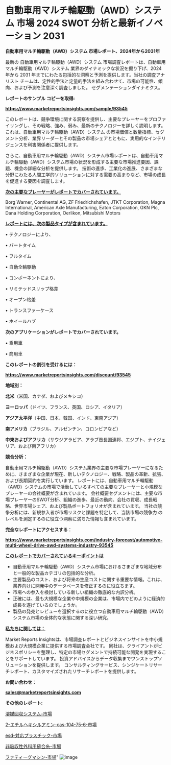 # 自動車用マルチ輪駆動（AWD）システム 市場 2024 SWOT 分析と最新イノベーション 2031

<strong>自動車用マルチ輪駆動（AWD）システム 市場レポート、2024年から2031年</strong>

最新の 自動車用マルチ輪駆動（AWD）システム 市場調査レポートは、自動車用マルチ輪駆動（AWD）システム 業界のダイナミックな状況を掘り下げ、2024 年から 2031 年までにわたる包括的な洞察と予測を提供します。当社の調査アナリスト チームは、定性的手法と定量的手法を組み合わせて、市場の可能性、傾向、および予測を注意深く調査しました。 セグメンテーションダイナミクス。



<strong>レポートのサンプル コピーを取得:</strong> <a href=https://www.marketreportsinsights.com/sample/93545>

<strong><u>https://www.marketreportsinsights.com/sample/93545</u></strong></a>

このレポートは、競争環境に関する洞察を提供し、主要なプレーヤーをプロファイリングし、その戦略、強み、弱み、最新のテクノロジーを詳しく説明します。 これは、自動車用マルチ輪駆動（AWD）システム の市場価値と数量指標、セグメント分析、業界リーダーとその製品の市場シェアとともに、実用的なインテリジェンスを利害関係者に提供します。

さらに、自動車用マルチ輪駆動（AWD）システム市場レポートは、自動車用マルチ輪駆動（AWD）システム市場の状況を形成する主要な市場推進要因、課題、機会の詳細な分析を提供します。 技術の進歩、工業化の進展、さまざまな分野にわたる人間工学的ソリューションに対する需要の高まりなど、市場の成長を促進する要因を調査します。



<strong><u>次の主要なプレーヤーがレポートでカバーされています。</u></strong>

Borg Warner, Continental AG, ZF Friedrichshafen, JTKT Corporation, Magna International, American Axle Manufacturing, Eaton Corporation, GKN Plc, Dana Holding Corporation, Oerlikon, Mitsubishi Motors



<strong><u><b>レポートには、次の製品タイプが含まれています。</b></u></strong>

• テクノロジーにより、

• パートタイム

• フルタイム

• 自動全輪駆動

• コンポーネントにより、

• リミテッドスリップ格差

• オープン格差

• トランスファーケース

• ホイールハブ



<strong><b>次のアプリケーションがレポートでカバーされています。</b></strong>

• 乗用車

• 商用車



<strong><b>このレポートの割引を受けるには：</b></strong><a href=https://www.marketreportsinsights.com/discount/93545>

<strong><u>https://www.marketreportsinsights.com/discount/93545</u></strong></a>



<strong>地域別：</strong>



<strong>北米</strong>（米国、カナダ、およびメキシコ）



<strong>ヨーロッパ</strong>（ドイツ、フランス、英国、ロシア、イタリア）



<strong>アジア太平洋</strong>（中国、日本、韓国、インド、東南アジア）



<strong>南アメリカ</strong>（ブラジル、アルゼンチン、コロンビアなど）



<strong>中東およびアフリカ</strong>（サウジアラビア、アラブ首長国連邦、エジプト、ナイジェリア、および南アフリカ）



<strong>競合分析：</strong>

自動車用マルチ輪駆動（AWD）システム業界の主要な市場プレーヤーになるために、さまざまな企業が現在、新しいテクノロジー、戦略、製品の革新、拡張、および長期契約を実行しています。 レポートには、自動車用マルチ輪駆動（AWD）システムの市場で活動しているすべての主要なプレーヤーと小規模なプレーヤーの会社概要が含まれています。 会社概要セグメントには、主要な市場プレーヤーのSWOT分析、組織の進歩、最近の動向、会社の買収、成長戦略、世界市場シェア、および製品ポートフォリオが含まれています。 当社の競争分析には、新規参入者が市場リスクと課題を特定して、当該市場の競争力 のレベルを測定するのに役立つ洞察に満ちた情報も含まれています。



<strong>完全なレポートにアクセスする</strong>：

<a href=https://www.marketreportsinsights.com/industry-forecast/automotive-multi-wheel-drive-awd-systems-industry-93545>

<strong><u>https://www.marketreportsinsights.com/industry-forecast/automotive-multi-wheel-drive-awd-systems-industry-93545</u></strong></a>



<strong><u><b>このレポートでカバーされているキーポイントは</b></u></strong>
<ul>
  <li>自動車用マルチ輪駆動（AWD）システム市場におけるさまざまな地域分布と一般的な製品カテゴリの包括的な分析。</li>
  <li>主要製品のコスト、および将来の生産コストに関する重要な情報。これは、業界向けに開発中のデータベースを修正するのに役立ちます。</li>
  <li>市場への参入を検討している新しい組織の徹底的な内訳分析。</li>
  <li>正確には、最も大規模な企業や中規模の企業は、市場内でどのように経済的成長を遂げているのでしょうか。</li>
  <li>製品の発売とレビューを選択するのに役立つ自動車用マルチ輪駆動（AWD）システム市場の全体的な状態に関する深い研究。</li>
</ul>


<strong><u><b>私たちに関しては：</b></u></strong>

Market Reports Insightsは、市場調査レポートとビジネスインサイトを中小規模および大規模企業に提供する市場調査会社です。 同社は、クライアントがビジネスポリシーを整理し、特定の市場セグメントで持続可能な開発を実現することをサポートしています。 投資アドバイスからデータ収集までワンストップソリューションを提供します。 コンサルティングサービス、シンジケートリサーチレポート、カスタマイズされたリサーチレポートを提供します。



<strong><b>お問い合わせ</b></strong>：

<a href=mailto:sales@marketreportsinsights.com>

<strong><u>sales@marketreportsinsights.com</u></strong></a>



<strong>その他のレポート:</strong>

<a href=https://www.linkedin.com/pulse/溶媒回収システム-市場-2030-年までの需要に焦点を当てた-2023-年調査レポート-pr-news-hub-5rkaf/>溶媒回収システム-市場</a>

<a href=https://www.linkedin.com/pulse/2-エチルヘキシルアミン-cas-104-75-6-市場-2023-総利益と主要ベンダー-gt2rf/>2-エチルヘキシルアミン-cas-104-75-6-市場</a>

<a href=https://www.linkedin.com/pulse/esd-対応プラスチック-市場-2023-推進要因と成長機会-2030-analytics-achievers-24-analysis-wcz8f/>esd-対応プラスチック-市場</a>

<a href=https://www.linkedin.com/pulse/非吸収性外科用縫合糸-市場-2023-新興市場-将来の動向と市場需要-2030-market-tribunal-dfawf/>非吸収性外科用縫合糸-市場</a>

<a href=https://www.linkedin.com/pulse/ファティーグマシン-市場-2023-最新の-cagr-および成長分析-2030-pr-news-hub-ottnf/>ファティーグマシン-市場</a>"
![image](https://github.com/gayatriri2/Market-Trends/assets/166717496/89a4e291-8b15-4488-806f-847274a729a1)
